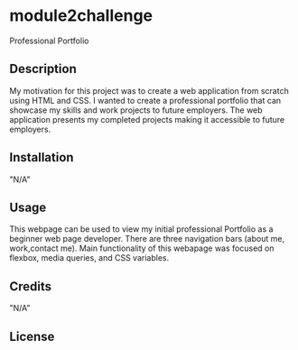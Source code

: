 # module2challenge
Professional Portfolio

## Description 

My motivation for this project was to create a web application from scratch using HTML and CSS.
I wanted to create a professional portfolio that can showcase my skills and work projects to future employers.
The web application presents my completed projects making it accessible to future employers.

## Installation 

"N/A"

## Usage

This webpage can be used to view my initial professional Portfolio as a beginner web page developer.  There are three navigation bars (about me, work,contact me). Main functionality of this webapage was focused on flexbox, media queries, and CSS variables.

## Credits

"N/A"

## License
